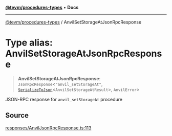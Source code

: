 [**@tevm/procedures-types**](../README.md) • **Docs**

***

[@tevm/procedures-types](../globals.md) / AnvilSetStorageAtJsonRpcResponse

# Type alias: AnvilSetStorageAtJsonRpcResponse

> **AnvilSetStorageAtJsonRpcResponse**: `JsonRpcResponse`\<`"anvil_setStorageAt"`, [`SerializeToJson`](SerializeToJson.md)\<`AnvilSetStorageAtResult`\>, `AnvilError`\>

JSON-RPC response for `anvil_setStorageAt` procedure

## Source

[responses/AnvilJsonRpcResponse.ts:113](https://github.com/evmts/tevm-monorepo/blob/main/packages/procedures-types/src/responses/AnvilJsonRpcResponse.ts#L113)
